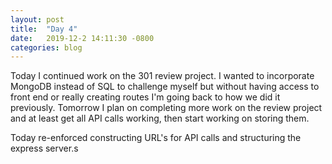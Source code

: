 ```yaml
---
layout: post
title:  "Day 4"
date:   2019-12-2 14:11:30 -0800
categories: blog
---
```


Today I continued work on the 301 review project. I wanted to incorporate MongoDB instead of SQL to challenge myself but without having access to front end or really creating routes I'm going back to how we did it previously. Tomorrow I plan on completing more work on the review project and at least get all API calls working, then start working on storing them.

Today re-enforced constructing URL's for API calls and structuring the express server.s
